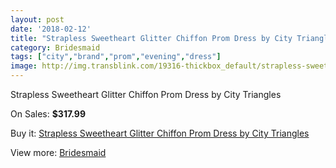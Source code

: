 ```yaml
---
layout: post
date: '2018-02-12'
title: "Strapless Sweetheart Glitter Chiffon Prom Dress by City Triangles"
category: Bridesmaid
tags: ["city","brand","prom","evening","dress"]
image: http://img.transblink.com/19316-thickbox_default/strapless-sweetheart-glitter-chiffon-prom-dress-by-city-triangles.jpg
---
```

Strapless Sweetheart Glitter Chiffon Prom Dress by City Triangles

On Sales: **$317.99**
<a href="https://www.transblink.com/en/bridesmaid/6059-strapless-sweetheart-glitter-chiffon-prom-dress-by-city-triangles.html"><amp-img layout="responsive" width="600" height="600" src="//img.transblink.com/19316-thickbox_default/strapless-sweetheart-glitter-chiffon-prom-dress-by-city-triangles.jpg" alt="Strapless Sweetheart Glitter Chiffon Prom Dress by City Triangles 0" /></a>
<a href="https://www.transblink.com/en/bridesmaid/6059-strapless-sweetheart-glitter-chiffon-prom-dress-by-city-triangles.html"><amp-img layout="responsive" width="600" height="600" src="//img.transblink.com/19317-thickbox_default/strapless-sweetheart-glitter-chiffon-prom-dress-by-city-triangles.jpg" alt="Strapless Sweetheart Glitter Chiffon Prom Dress by City Triangles 1" /></a>

Buy it: [Strapless Sweetheart Glitter Chiffon Prom Dress by City Triangles](https://www.transblink.com/en/bridesmaid/6059-strapless-sweetheart-glitter-chiffon-prom-dress-by-city-triangles.html "Strapless Sweetheart Glitter Chiffon Prom Dress by City Triangles")

View more: [Bridesmaid](https://www.transblink.com/en/4-bridesmaid "Bridesmaid")